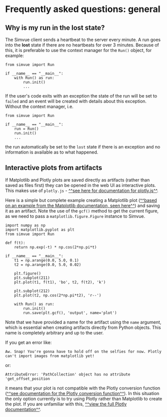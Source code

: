 # Frequently asked questions: general

## Why is my run in the **lost** state?
The Simvue client sends a heartbeat to the server every minute. A run goes into the **lost** state if there are no heartbeats for over 3 minutes. Because of this,
it is preferable to use the context manager for the `Run()` object, for example:
```
from simvue import Run

if __name__ == "__main__":
    with Run() as run:
        run.init()
        ...
```
If the user's code exits with an exception the state of the run will be set to `failed` and an event will be created with details about this exception. Without the
context manager, i.e.
```
from simvue import Run

if __name__ == "__main__":
    run = Run()
    run.init()
    ...
```
the run automatically be set to the `lost` state if there is an exception and no information is available as to what happened.

## Interactive plots from artifacts
If Matplotlib and Plotly plots are saved directly as artifacts (rather than saved as files first) they can be opened in the web UI as interactive plots. This makes use of `plotly.js` - [^^see here for documentation for plotly.js^^](https://plotly.com/javascript/).

Here is a simple but complete example creating a Matplotlib plot ([^^based on an example from the Matplotlib documentation, seen here^^](https://matplotlib.org/stable/tutorial_basics/introductory/pyplot.html)) and saving it as an artifact. Note the use of the `gcf()` method to get the current figure, as we need to 
pass a `matplotlib.figure.Figure` instance to Simvue.
```
import numpy as np
import matplotlib.pyplot as plt
from simvue import Run

def f(t):
    return np.exp(-t) * np.cos(2*np.pi*t)

if __name__ == "__main__":
    t1 = np.arange(0.0, 5.0, 0.1)
    t2 = np.arange(0.0, 5.0, 0.02)

    plt.figure()
    plt.subplot(211)
    plt.plot(t1, f(t1), 'bo', t2, f(t2), 'k')

    plt.subplot(212)
    plt.plot(t2, np.cos(2*np.pi*t2), 'r--')

    with Run() as run:
        run.init()
        run.save(plt.gcf(), 'output', name='plot')
```
Note that we have provided a name for the artifact using the `name` argument, which is essential when creating artifacts directly from Python objects. This name
is completely arbitrary and up to the user.

If you get an error like:
```
Aw. Snap! You're gonna have to hold off on the selfies for now. Plotly can't import images from matplotlib yet!
```
or:
```
AttributeError: 'PathCollection' object has no attribute 'get_offset_position
```
it means that your plot is not compatible with the Plotly conversion function ([^^see documentation for the Plotly conversion function^^](https://plotly.github.io/plotly.py-docs/generated/plotly.html#plotly.tools.mpl_to_plotly)). In this situation the only option currently is to try using Plotly  rather than Matplotlib to create the plot. If you are unfamiliar with this, [^^view the full Plotly documentation^^](https://plotly.com/python/).
